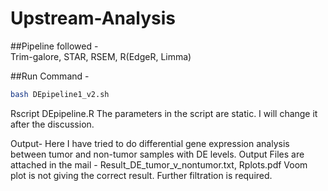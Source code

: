 # Upstream-Analysis

##Pipeline followed -  
Trim-galore, STAR, RSEM, R(EdgeR, Limma)

##Run Command -
```bash
bash DEpipeline1_v2.sh
```

Rscript DEpipeline.R
The parameters in the script are static. I will change it after the discussion.

Output- Here I have tried to do differential gene expression analysis between tumor and non-tumor samples with DE levels.
Output Files are attached in the mail -  Result_DE_tumor_v_nontumor.txt, Rplots.pdf
Voom plot is not giving the correct result. Further filtration is required.
